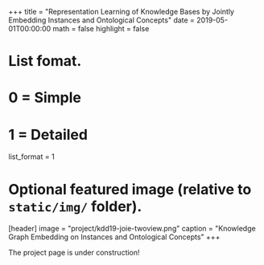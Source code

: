 +++
title = "Representation Learning of Knowledge Bases by Jointly Embedding Instances and Ontological Concepts"
date = 2019-05-01T00:00:00
math = false
highlight = false

# List fomat.
#   0 = Simple
#   1 = Detailed
list_format = 1

# Optional featured image (relative to `static/img/` folder).
[header]
image = "project/kdd19-joie-twoview.png"
caption = "Knowledge Graph Embedding on Instances and Ontological Concepts"
+++

The project page is under construction!